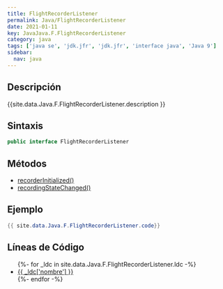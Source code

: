 ```yaml
---
title: FlightRecorderListener
permalink: Java/FlightRecorderListener
date: 2021-01-11
key: JavaJava.F.FlightRecorderListener
category: java
tags: ['java se', 'jdk.jfr', 'jdk.jfr', 'interface java', 'Java 9']
sidebar: 
  nav: java
---
```


## Descripción
{{site.data.Java.F.FlightRecorderListener.description }}

## Sintaxis
~~~java
public interface FlightRecorderListener
~~~

## Métodos
* [recorderInitialized()](/Java/FlightRecorderListener/recorderInitialized)
* [recordingStateChanged()](/Java/FlightRecorderListener/recordingStateChanged)

## Ejemplo
~~~java
{{ site.data.Java.F.FlightRecorderListener.code}}
~~~

## Líneas de Código
<ul>
{%- for _ldc in site.data.Java.F.FlightRecorderListener.ldc -%}
   <li>
       <a href="{{_ldc['url'] }}">{{ _ldc['nombre'] }}</a>
   </li>
{%- endfor -%}
</ul>
